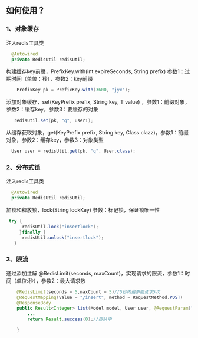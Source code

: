## 如何使用？
### 1、对象缓存
注入redis工具类
```java
  @Autowired
  private RedisUtil redisUtil;
```
构建缓存key前缀，PrefixKey.with(int expireSeconds, String prefix) 参数1：过期时间（单位：秒），参数2：key前缀
```java
    PrefixKey pk = PrefixKey.with(3600, "jyx");
```
添加对象缓存，set(KeyPrefix prefix, String key, T value) ，参数1：前缀对象，参数2：缓存key，参数3：要缓存的对象
```java
   redisUtil.set(pk, "q", user1);
```
从缓存获取对象，get(KeyPrefix prefix, String key, Class<T> clazz)，参数1：前缀对象，参数2：缓存key，参数3：对象类型
```java
  User user = redisUtil.get(pk, "q", User.class);
```
### 2、分布式锁
注入redis工具类
```java
  @Autowired
  private RedisUtil redisUtil;
```
加锁和释放锁，lock(String lockKey) 参数：标记锁，保证锁唯一性
```java
 try {
      redisUtil.lock("insertlock");    
     }finally {
      redisUtil.unlock("insertlock");  
   }
```
### 3、限流
通过添加注解 @RedisLimit(seconds, maxCount)，实现请求的限流，参数1：时间（单位:秒），参数2：最大请求数
```java
    @RedisLimit(seconds = 5,maxCount = 5)//5秒内最多能请求5次
    @RequestMapping(value = "/insert", method = RequestMethod.POST)
    @ResponseBody
    public Result<Integer> list(Model model, User user, @RequestParam("goodsId") long goodsId) {
        ...
        return Result.success(0);//排队中

    }
```

